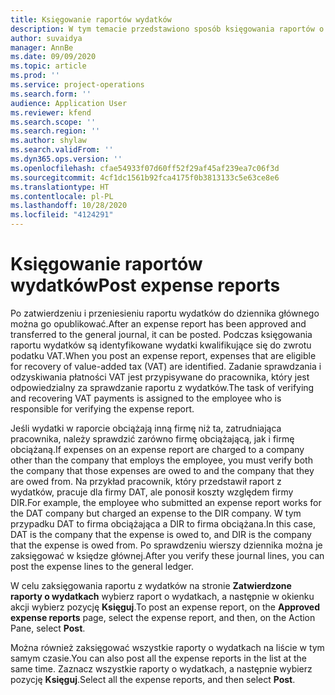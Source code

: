 ```yaml
---
title: Księgowanie raportów wydatków
description: W tym temacie przedstawiono sposób księgowania raportów o wydatkach.
author: suvaidya
manager: AnnBe
ms.date: 09/09/2020
ms.topic: article
ms.prod: ''
ms.service: project-operations
ms.search.form: ''
audience: Application User
ms.reviewer: kfend
ms.search.scope: ''
ms.search.region: ''
ms.author: shylaw
ms.search.validFrom: ''
ms.dyn365.ops.version: ''
ms.openlocfilehash: cfae54933f07d60ff52f29af45af239ea7c06f3d
ms.sourcegitcommit: 4cf1dc1561b92fca4175f0b3813133c5e63ce8e6
ms.translationtype: HT
ms.contentlocale: pl-PL
ms.lasthandoff: 10/28/2020
ms.locfileid: "4124291"
---
```

# <a name="post-expense-reports"></a><span data-ttu-id="0ce36-103">Księgowanie raportów wydatków</span><span class="sxs-lookup"><span data-stu-id="0ce36-103">Post expense reports</span></span>

<span data-ttu-id="0ce36-104">Po zatwierdzeniu i przeniesieniu raportu wydatków do dziennika głównego można go opublikować.</span><span class="sxs-lookup"><span data-stu-id="0ce36-104">After an expense report has been approved and transferred to the general journal, it can be posted.</span></span> <span data-ttu-id="0ce36-105">Podczas księgowania raportu wydatków są identyfikowane wydatki kwalifikujące się do zwrotu podatku VAT.</span><span class="sxs-lookup"><span data-stu-id="0ce36-105">When you post an expense report, expenses that are eligible for recovery of value-added tax (VAT) are identified.</span></span> <span data-ttu-id="0ce36-106">Zadanie sprawdzania i odzyskiwania płatności VAT jest przypisywane do pracownika, który jest odpowiedzialny za sprawdzanie raportu z wydatków.</span><span class="sxs-lookup"><span data-stu-id="0ce36-106">The task of verifying and recovering VAT payments is assigned to the employee who is responsible for verifying the expense report.</span></span>

<span data-ttu-id="0ce36-107">Jeśli wydatki w raporcie obciążają inną firmę niż ta, zatrudniająca pracownika, należy sprawdzić zarówno firmę obciążającą, jak i firmę obciążaną.</span><span class="sxs-lookup"><span data-stu-id="0ce36-107">If expenses on an expense report are charged to a company other than the company that employs the employee, you must verify both the company that those expenses are owed to and the company that they are owed from.</span></span> <span data-ttu-id="0ce36-108">Na przykład pracownik, który przedstawił raport z wydatków, pracuje dla firmy DAT, ale ponosił koszty względem firmy DIR.</span><span class="sxs-lookup"><span data-stu-id="0ce36-108">For example, the employee who submitted an expense report works for the DAT company but charged an expense to the DIR company.</span></span> <span data-ttu-id="0ce36-109">W tym przypadku DAT to firma obciążająca a DIR to firma obciążana.</span><span class="sxs-lookup"><span data-stu-id="0ce36-109">In this case, DAT is the company that the expense is owed to, and DIR is the company that the expense is owed from.</span></span> <span data-ttu-id="0ce36-110">Po sprawdzeniu wierszy dziennika można je zaksięgować w księdze głównej.</span><span class="sxs-lookup"><span data-stu-id="0ce36-110">After you verify these journal lines, you can post the expense lines to the general ledger.</span></span>

<span data-ttu-id="0ce36-111">W celu zaksięgowania raportu z wydatków na stronie **Zatwierdzone raporty o wydatkach** wybierz raport o wydatkach, a następnie w okienku akcji wybierz pozycję **Księguj**.</span><span class="sxs-lookup"><span data-stu-id="0ce36-111">To post an expense report, on the **Approved expense reports** page, select the expense report, and then, on the Action Pane, select **Post**.</span></span>

<span data-ttu-id="0ce36-112">Można również zaksięgować wszystkie raporty o wydatkach na liście w tym samym czasie.</span><span class="sxs-lookup"><span data-stu-id="0ce36-112">You can also post all the expense reports in the list at the same time.</span></span> <span data-ttu-id="0ce36-113">Zaznacz wszystkie raporty o wydatkach, a następnie wybierz pozycję **Księguj**.</span><span class="sxs-lookup"><span data-stu-id="0ce36-113">Select all the expense reports, and then select **Post**.</span></span>
